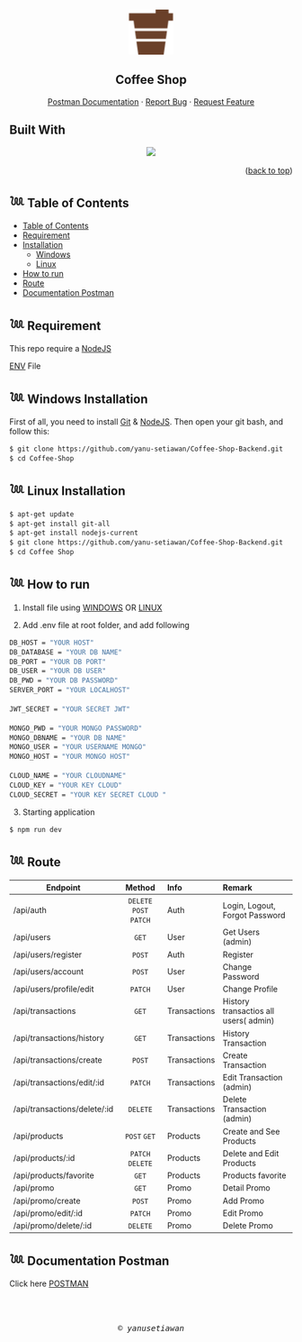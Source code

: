 <a id="readme-top"></a>

<!-- PROJECT LOGO -->
<br />
<div align="center">
  <a href="#">
    <img src="./public/logo123.svg" alt="Logo" width="80" height="80">
  </a>

  <h2 align="center">Coffee Shop</h2>

  <p align="center">
    <a href="https://documenter.getpostman.com/view/26100678/2s93m62Mkp">Postman Documentation</a>
    ·
    <a href="#">Report Bug</a>
    ·
    <a href="#">Request Feature</a>
  </p>
</div>

## Built With

<p align="center">
  <a href="https://skillicons.dev">
    <img src="https://skillicons.dev/icons?i=nodejs,express,postgres,vercel,mongo" />
  </a>
</p>

<p align="right">(<a href="#readme-top">back to top</a>)</p>

## 𓆙 Table of Contents


- [Table of Contents](#𓆙-Table-of-Contents)
- [Requirement](#𓆙-Requirement)
- [Installation](#)
  - [Windows](#𓆙-Windows-Installation)
  - [Linux](#𓆙_Linux_Installation)
- [How to run](#𓆙-How-to-run)
- [Route](#𓆙-Documentation-Postman)
- [Documentation Postman](#𓆙-Documentation-Postman)

## 𓆙 Requirement

This repo require a [NodeJS](https://nodejs.org/)

[ENV](#ENV) File

## 𓆙 Windows Installation

First of all, you need to install [Git](https://git-scm.com/download/win) & [NodeJS](https://nodejs.org/). Then open your git bash, and follow this:<br>

```sh
$ git clone https://github.com/yanu-setiawan/Coffee-Shop-Backend.git
$ cd Coffee-Shop
```

## 𓆙 Linux Installation

```sh
$ apt-get update
$ apt-get install git-all
$ apt-get install nodejs-current
$ git clone https://github.com/yanu-setiawan/Coffee-Shop-Backend.git
$ cd Coffee Shop
```

## 𓆙 How to run

1. Install file using [WINDOWS](#Windows-Installation) OR [LINUX](Linux-Installation)

2. Add .env file at root folder, and add following

```sh
DB_HOST = "YOUR HOST"
DB_DATABASE = "YOUR DB NAME"
DB_PORT = "YOUR DB PORT"
DB_USER = "YOUR DB USER"
DB_PWD = "YOUR DB PASSWORD"
SERVER_PORT = "YOUR LOCALHOST"

JWT_SECRET = "YOUR SECRET JWT"

MONGO_PWD = "YOUR MONGO PASSWORD"
MONGO_DBNAME = "YOUR DB NAME"
MONGO_USER = "YOUR USERNAME MONGO"
MONGO_HOST = "YOUR MONGO HOST"

CLOUD_NAME = "YOUR CLOUDNAME"
CLOUD_KEY = "YOUR KEY CLOUD"
CLOUD_SECRET = "YOUR KEY SECRET CLOUD "

```

3. Starting application

```sh
$ npm run dev
```

## 𓆙 Route

| Endpoint                     |      Method      | Info         | Remark                                |
| ---------------------------- | :--------------: | :----------- | :------------------------------------ |
| /api/auth                    | `DELETE` `POST` `PATCH`  | Auth         | Login, Logout, Forgot Password                       |
| /api/users                   |      `GET`       | User         | Get Users (admin)                        |
| /api/users/register          |      `POST`      | Auth         | Register                              |
| /api/users/account           |      `POST`      | User         | Change Password                       |
| /api/users/profile/edit      |     `PATCH`      | User         | Change Profile                        |
| /api/transactions            |      `GET`       | Transactions | History transactios all users( admin) |
| /api/transactions/history    |      `GET`       | Transactions | History Transaction                   |
| /api/transactions/create     |      `POST`      | Transactions | Create Transaction                    |
| /api/transactions/edit/:id   |     `PATCH`      | Transactions | Edit Transaction (admin)              |
| /api/transactions/delete/:id |     `DELETE`     | Transactions | Delete Transaction (admin)            |
| /api/products                |   `POST` `GET`   | Products     | Create and See Products               |
| /api/products/:id            | `PATCH` `DELETE` | Products     | Delete and Edit Products              |
| /api/products/favorite       |      `GET`       | Products     | Products favorite                     |
| /api/promo                   |      `GET`       | Promo        | Detail Promo                          |
| /api/promo/create            |      `POST`      | Promo        | Add Promo                             |
| /api/promo/edit/:id          |     `PATCH`      | Promo        | Edit Promo                            |
| /api/promo/delete/:id        |     `DELETE`     | Promo        | Delete Promo                          |

## 𓆙 Documentation Postman

Click here [POSTMAN](https://documenter.getpostman.com/view/26100678/2s93m62Mkp)

<BR>
<BR>

<p align="center"> <samp><i>&copy; yanusetiawan </i></samp> </p>
